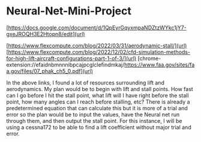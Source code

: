 # Neural-Net-Mini-Project



[https://docs.google.com/document/d/1QpEyrGqyxmpaNDZtzWYkc1jY7-gxeJROQH3E2Htopn8/edit](url)


[https://www.flexcompute.com/blog/2022/03/31/aerodynamic-stall/](url)
[https://www.flexcompute.com/blog/2022/12/02/cfd-simulation-methods-for-high-lift-aircraft-configurations-part-1-of-3/](url)
[chrome-extension://efaidnbmnnnibpcajpcglclefindmkaj/https://www.faa.gov/sites/faa.gov/files/07_phak_ch5_0.pdf](url)

In the above links, I found a lot of resources surrounding lift and aerodynamics. My plan would be to begin with lift and stall points. How fast can I go before I hit the stall point, what lift will I have right before the stall point, how many angles can I reach before stalling, etc? There is already a predetermined equation that can calculate this but it is more of a trial and error so the plan would be to input the values, have the Neural net run through them, and then output the stall point. For this instance, I will be using a cessna172 to be able to find a lift coefficient without major trial and error. 
